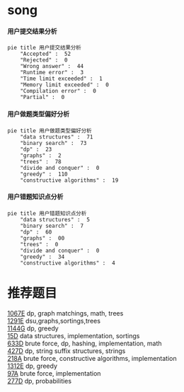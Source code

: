 # song

<!-- tabs:start -->



#### **用户提交结果分析**

```mermaid
pie title 用户提交结果分析
    "Accepted" :  52
    "Rejected" :  0
    "Wrong answer" :  44
    "Runtime error" :  3
    "Time limit exceeded" :  1
    "Memory limit exceeded" :  0
    "Compilation error" :  0
    "Partial" :  0
```

#### **用户做题类型偏好分析**

```mermaid
pie title 用户做题类型偏好分析
    "data structures" :  71
    "binary search" :  73
    "dp" :  23
    "graphs" :  2
    "trees" :  78
    "divide and conquer" :  0
    "greedy" :  110
    "constructive algorithms" :  19
```
#### **用户错题知识点分析**

```mermaid
pie title 用户错题知识点分析
    "data structures" :  5
    "binary search" :  7
    "dp" :  60
    "graphs" :  00
    "trees" :  0
    "divide and conquer" :  0
    "greedy" :  34
    "constructive algorithms" :  4
```



<!-- tabs:end -->
# 推荐题目
[1067E](https://codeforces.com/contest/1067/problem/E)		dp,
                        graph matchings,
                        math,
                        trees		  
[1291E](https://codeforces.com/contest/1291/problem/E)		dsu,graphs,sortings,trees		  
[1144G](https://codeforces.com/contest/1144/problem/G)		dp,
                        greedy		  
[15D](https://codeforces.com/contest/15/problem/D)		data structures,
                        implementation,
                        sortings		  
[633D](https://codeforces.com/contest/633/problem/D)		brute force,
                        dp,
                        hashing,
                        implementation,
                        math		  
[427D](https://codeforces.com/contest/427/problem/D)		dp,
                        string suffix structures,
                        strings		  
[218A](https://codeforces.com/contest/218/problem/A)		brute force,
                        constructive algorithms,
                        implementation		  
[1312E](https://codeforces.com/contest/1312/problem/E)		dp,
                        greedy		  
[97A](https://codeforces.com/contest/97/problem/A)		brute force,
                        implementation		  
[277D](https://codeforces.com/contest/277/problem/D)		dp,
                        probabilities		  

